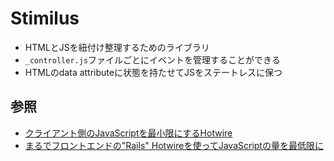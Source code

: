 # Stimilus
- HTMLとJSを紐付け整理するためのライブラリ
- `_controller.js`ファイルごとにイベントを管理することができる
- HTMLのdata attributeに状態を持たせてJSをステートレスに保つ

## 参照
- [クライアント側のJavaScriptを最小限にするHotwire](https://logmi.jp/tech/articles/324219)
- [まるでフロントエンドの"Rails" Hotwireを使ってJavaScriptの量を最低限に](https://logmi.jp/tech/articles/324253)
